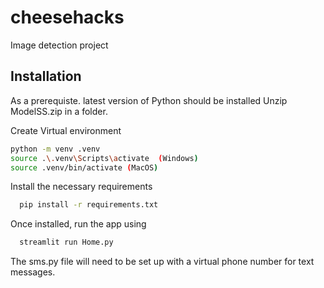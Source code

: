 # cheesehacks
Image detection project

## Installation

As a prerequiste. latest version of Python should be installed
Unzip ModelSS.zip in a folder.


Create Virtual environment

```bash
python -m venv .venv 
source .\.venv\Scripts\activate  (Windows)
source .venv/bin/activate (MacOS)
```

Install the necessary requirements

```bash
  pip install -r requirements.txt
```

Once installed, run the app using

```bash
  streamlit run Home.py
```

The sms.py file will need to be set up with a virtual phone number for text messages.
